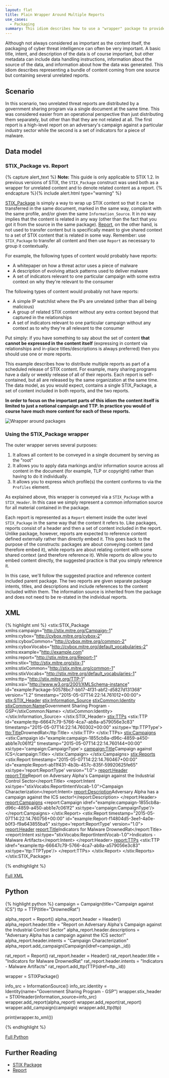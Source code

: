 ```yaml
---
layout: flat
title: Plain Wrapper Around Multiple Reports
use_cases:
  - Packaging
summary: This idiom describes how to use a "wrapper" package to provide a single container for several unrelated reports. It uses the Report construct that was introduced in STIX 1.2.
---
```


Although not always considered as important as the content itself, the packaging of cyber threat intelligence can often be very important. A basic title, intent, and description of the data is of course important, but other metadata can include data handling instructions, information about the source of the data, and information about how the data was generated. This idiom describes representing a bundle of content coming from one source but containing several unrelated reports.

## Scenario

In this scenario, two unrelated threat reports are distributed by a government sharing program via a single document at the same time. This was considered easier from an operational perspective than just distributing them separately, but other than that they are not related at all. The first report is a high-level report on an adversary's campaign against a particular industry sector while the second is a set of indicators for a piece of malware.

## Data model

### STIX_Package vs. Report

{% capture alert_text %}
**Note:** This guide is only applicable to STIX 1.2. In previous versions of STIX, the `STIX_Package` construct was used both as a wrapper for unrelated content and to denote related content as a report.
{% endcapture %}{% include alert.html type="warning" %}

[STIX_Package](/data-model/{{site.current_version}}/stix/STIXType) is simply a way to wrap up STIX content so that it can be transferred in the same document, marked in the same way, compliant with the same profile, and/or given the same `Information_Source`. It in no way implies that the content is related in any way (other than the fact that you got it from the source in the same package). [Report](/data-model/{{site.current_version}}/report/ReportType), on the other hand, is not used to transfer content but is specifically meant to give shared context to a set of STIX content that is related in some way. Remember: use `STIX_Package` to transfer all content and then use `Report` as necessary to group it contextually.

For example, the following types of content would probably have reports:

- A whitepaper on how a threat actor uses a piece of malware
- A description of evolving attack patterns used to deliver malware
- A set of indicators relevant to one particular campaign with some extra context on why they're relevant to the consumer

The following types of content would probably not have reports:

- A simple IP watchlist where the IPs are unrelated (other than all being malicious)
- A group of related STIX content without any extra context beyond that captured in the relationships
- A set of indicators relevant to one particular campaign without any context as to why they're all relevant to the consumer

Put simply: if you have something to say about the set of content **that cannot be expressed in the content itself** (expressing in content via relationships and in-place titles/descriptions is always preferred) then you should use one or more reports.

This example describes how to distribute multiple reports as part of a scheduled release of STIX content. For example, many sharing programs have a daily or weekly release of all of their reports. Each report is self-contained, but all are released by the same organization at the same time. The data model, as you would expect, contains a single STIX_Package, a set of content included in both reports, and the two reports.

**In order to focus on the important parts of this idiom the content itself is limited to just a notional campaign and TTP. In practice you would of course have much more content for each of these reports.**

<img src="diagram.png" alt="Wrapper around packages" />

### Using the STIX_Package wrapper

The outer wrapper serves several purposes:

1. It allows all content to be conveyed in a single document by serving as the "root"
2. It allows you to apply data markings and/or information source across all content in the document (for example, TLP or copyright) rather than having to do it individually.
3. It allows you to express which profile(s) the content conforms to via the `Profiles` element.

As explained above, this wrapper is conveyed via a `STIX_Package` with a `STIX_Header`. In this case we simply represent a common information source for all material contained in the package.

Each report is represented as a `Report` element inside the outer level `STIX_Package` in the same way that the content it refers to. Like packages, reports consist of a header and then a set of content included in the report. Unlike package, however, reports are expected to reference content defined externally rather than directly embed it. This goes back to the purpose of the constructs: packages are about conveying content (and therefore embed it), while reports are about relating content with some shared context (and therefore reference it). While reports do allow you to embed content directly, the suggested practice is that you simply reference it.

In this case, we'll follow the suggested practice and reference content included parent package. The two reports are given separate package intents, titles, and descriptions and include references to the content included within them. The information source is inherited from the package and does not need to be re-stated in the individual reports.

## XML

{% highlight xml %}
<stix:STIX_Package
	xmlns:campaign="http://stix.mitre.org/Campaign-1"
	xmlns:cybox="http://cybox.mitre.org/cybox-2"
	xmlns:cyboxCommon="http://cybox.mitre.org/common-2"
	xmlns:cyboxVocabs="http://cybox.mitre.org/default_vocabularies-2"
	xmlns:example="http://example.com"
	xmlns:report="http://stix.mitre.org/Report-1"
	xmlns:stix="http://stix.mitre.org/stix-1"
	xmlns:stixCommon="http://stix.mitre.org/common-1"
	xmlns:stixVocabs="http://stix.mitre.org/default_vocabularies-1"
	xmlns:ttp="http://stix.mitre.org/TTP-1"
	xmlns:xsi="http://www.w3.org/2001/XMLSchema-instance" id="example:Package-50578bc7-bb17-4f31-abf2-d5827d131368" version="1.2" timestamp="2015-05-07T14:22:14.761012+00:00">
    <stix:STIX_Header>
        <stix:Information_Source>
            <stixCommon:Identity>
                <stixCommon:Name>Government Sharing Program - GSP</stixCommon:Name>
            </stixCommon:Identity>
        </stix:Information_Source>
    </stix:STIX_Header>
    <stix:TTPs>
        <stix:TTP id="example:ttp-66647c79-5766-4ca7-ab8a-a579056e3c83" timestamp="2015-05-07T14:22:14.760302+00:00" xsi:type='ttp:TTPType'>
            <ttp:Title>DrownedRat</ttp:Title>
        </stix:TTP>
    </stix:TTPs>
    <stix:Campaigns>
        <stix:Campaign id="example:campaign-1855cb8a-d96c-4859-a450-abb1e7c061f2" timestamp="2015-05-07T14:22:14.760144+00:00" xsi:type='campaign:CampaignType'>
            <campaign:Title>Campaign against ICS</campaign:Title>
        </stix:Campaign>
    </stix:Campaigns>
    <stix:Reports>
        <stix:Report timestamp="2015-05-07T14:22:14.760467+00:00" id="example:Report-ab11f431-4b3b-457c-835f-59920625fe65" xsi:type='report:ReportType' version="1.0">
            <report:Header>
                <report:Title>Report on Adversary Alpha's Campaign against the Industrial Control Sector</report:Title>
                <report:Intent xsi:type="stixVocabs:ReportIntentVocab-1.0">Campaign Characterization</report:Intent>
                <report:Description>Adversary Alpha has a campaign against the ICS sector!</report:Description>
            </report:Header>
            <report:Campaigns>
                <report:Campaign idref="example:campaign-1855cb8a-d96c-4859-a450-abb1e7c061f2" xsi:type='campaign:CampaignType'/>
            </report:Campaigns>
        </stix:Report>
        <stix:Report timestamp="2015-05-07T14:22:14.760756+00:00" id="example:Report-f14804d5-3ee1-4a0e-b0f3-f9a643855ba5" xsi:type='report:ReportType' version="1.0">
            <report:Header>
                <report:Title>Indicators for Malware DrownedRat</report:Title>
                <report:Intent xsi:type="stixVocabs:ReportIntentVocab-1.0">Indicators - Malware Artifacts</report:Intent>
            </report:Header>
            <report:TTPs>
                <stix:TTP idref="example:ttp-66647c79-5766-4ca7-ab8a-a579056e3c83" xsi:type='ttp:TTPType'/>
            </report:TTPs>
        </stix:Report>
    </stix:Reports>
</stix:STIX_Package>

{% endhighlight %}

[Full XML](multiple-reports-in-package.xml)

## Python


{% highlight python %}
campaign = Campaign(title="Campaign against ICS")
ttp = TTP(title="DrownedRat")

alpha_report = Report()
alpha_report.header = Header()
alpha_report.header.title = "Report on Adversary Alpha's Campaign against the Industrial Control Sector"
alpha_report.header.descriptions = "Adversary Alpha has a campaign against the ICS sector!"
alpha_report.header.intents = "Campaign Characterization"
alpha_report.add_campaign(Campaign(idref=campaign._id))

rat_report = Report()
rat_report.header = Header()
rat_report.header.title = "Indicators for Malware DrownedRat"
rat_report.header.intents = "Indicators - Malware Artifacts"
rat_report.add_ttp(TTP(idref=ttp._id))

wrapper = STIXPackage()

info_src = InformationSource()
info_src.identity = Identity(name="Government Sharing Program - GSP")
wrapper.stix_header = STIXHeader(information_source=info_src)
wrapper.add_report(alpha_report)
wrapper.add_report(rat_report)
wrapper.add_campaign(campaign)
wrapper.add_ttp(ttp)


print(wrapper.to_xml())

{% endhighlight %}

[Full Python](multiple-reports-in-package.py)

## Further Reading

* [STIX Package](/data-model/{{site.current_version}}/stix/STIXType)
* [Report](/data-model/{{site.current_version}}/report/ReportType)
